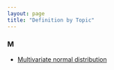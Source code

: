 ```yaml
---
layout: page
title: "Definition by Topic"
---
```



### M

- [Multivariate normal distribution](/D/mvn.html)
